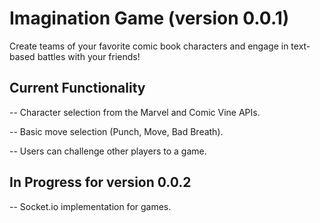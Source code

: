 # Imagination Game (version 0.0.1)

Create teams of your favorite comic book characters and engage in text-based battles with your friends!

## Current Functionality

-- Character selection from the Marvel and Comic Vine APIs.

-- Basic move selection (Punch, Move, Bad Breath).

-- Users can challenge other players to a game.

## In Progress for version 0.0.2
-- Socket.io implementation for games.


